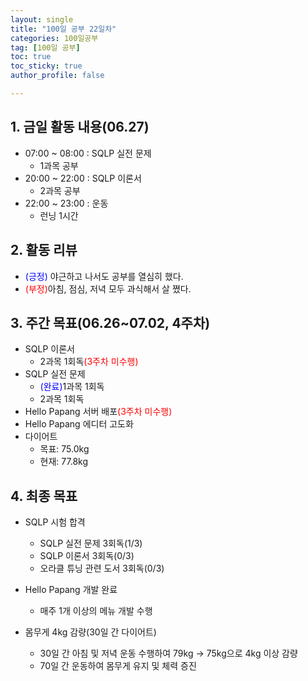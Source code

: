 ```yaml
---
layout: single
title: "100일 공부 22일차"
categories: 100일공부
tag: [100일 공부]
toc: true
toc_sticky: true
author_profile: false

---
```


## 1. 금일 활동 내용(06.27)

* 07:00 ~ 08:00 : SQLP 실전 문제
  * 1과목 공부
* 20:00 ~ 22:00 : SQLP 이론서
  * 2과목 공부
* 22:00 ~ 23:00 : 운동
  * 런닝 1시간




## 2. 활동 리뷰

* <span style = "color:blue">(긍정)</span> 야근하고 나서도 공부를 열심히 했다.
* <span style = "color:red">(부정)</span>아침, 점심, 저녁 모두 과식해서 살 쪘다.



##  3. 주간 목표(06.26~07.02, 4주차)

* SQLP 이론서 
  * 2과목 1회독<span style = "color:red">(3주차 미수행)</span>
* SQLP 실전 문제
  * <span style = "color:blue">(완료)</span>1과목 1회독
  * 2과목 1회독
* Hello Papang 서버 배포<span style = "color:red">(3주차 미수행)</span>
* Hello Papang 에디터 고도화
* 다이어트
  * 목표: 75.0kg
  * 현재: 77.8kg



## 4. 최종 목표

* SQLP 시험 합격
  * SQLP 실전 문제 3회독(1/3)
  * SQLP 이론서 3회독(0/3)
  * 오라클 튜닝 관련 도서 3회독(0/3)
* Hello Papang 개발 완료
  * 매주 1개 이상의 메뉴 개발 수행

* 몸무게 4kg 감량(30일 간 다이어트)
  * 30일 간 아침 및 저녁 운동 수행하여 79kg -> 75kg으로 4kg 이상 감량
  * 70일 간 운동하여 몸무게 유지 및 체력 증진

